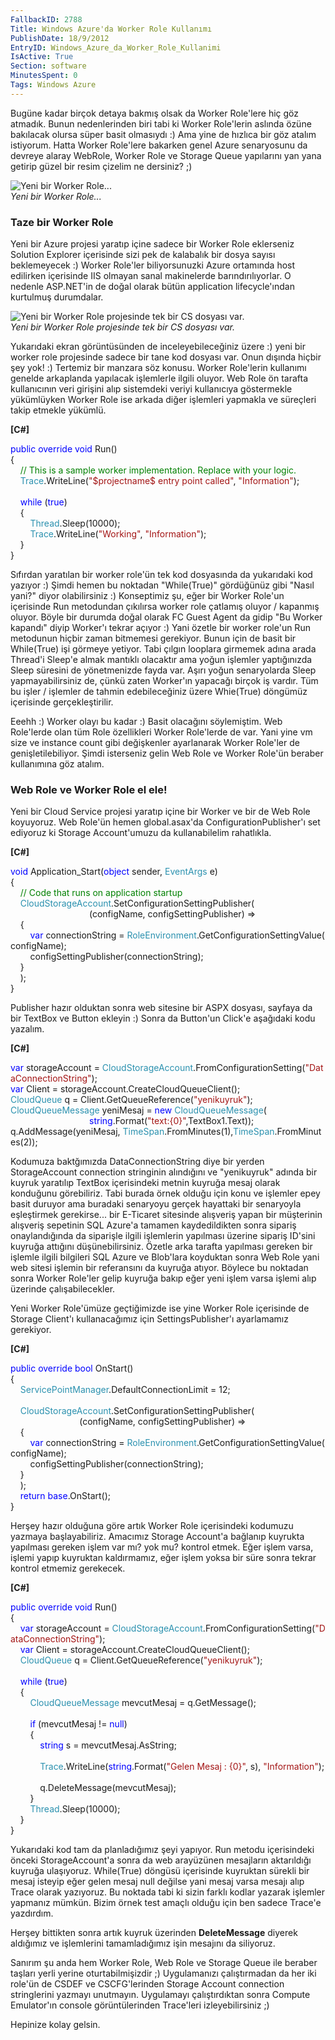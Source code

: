 ```yaml
---
FallbackID: 2788
Title: Windows Azure'da Worker Role Kullanımı
PublishDate: 18/9/2012
EntryID: Windows_Azure_da_Worker_Role_Kullanimi
IsActive: True
Section: software
MinutesSpent: 0
Tags: Windows Azure
---
```

Bugüne kadar birçok detaya bakmış olsak da Worker Role'lere hiç göz
atmadık. Bunun nedenlerinden biri tabi ki Worker Role'lerin aslında
özüne bakılacak olursa süper basit olmasıydı :) Ama yine de hızlıca bir
göz atalım istiyorum. Hatta Worker Role'lere bakarken genel Azure
senaryosunu da devreye alaray WebRole, Worker Role ve Storage Queue
yapılarını yan yana getirip güzel bir resim çizelim ne dersiniz? ;)

![Yeni bir Worker
Role...](media/Windows_Azure_da_Worker_Role_Kullanimi/worker.png)\
*Yeni bir Worker Role...*

### Taze bir Worker Role

Yeni bir Azure projesi yaratıp içine sadece bir Worker Role eklerseniz
Solution Explorer içerisinde sizi pek de kalabalık bir dosya sayısı
beklemeyecek :) Worker Role'ler biliyorsunuzki Azure ortamında host
edilirken içerisinde IIS olmayan sanal makinelerde barındırılıyorlar. O
nedenle ASP.NET'in de doğal olarak bütün application lifecycle'ından
kurtulmuş durumdalar.

![Yeni bir Worker Role projesinde tek bir CS dosyası
var.](media/Windows_Azure_da_Worker_Role_Kullanimi/worker2.png)\
*Yeni bir Worker Role projesinde tek bir CS dosyası var.*

Yukarıdaki ekran görüntüsünden de inceleyebileceğiniz üzere :) yeni bir
worker role projesinde sadece bir tane kod dosyası var. Onun dışında
hiçbir şey yok! :) Tertemiz bir manzara söz konusu. Worker Role'lerin
kullanımı genelde arkaplanda yapılacak işlemlerle ilgili oluyor. Web
Role ön tarafta kullanıcının veri girişini alıp sistemdeki veriyi
kullanıcıya göstermekle yükümlüyken Worker Role ise arkada diğer
işlemleri yapmakla ve süreçleri takip etmekle yükümlü.

**[C\#]**

<span style="color:blue;">public</span> <span
style="color:blue;">override</span> <span
style="color:blue;">void</span> Run()\
 {\
    <span
style="color:green;">// This is a sample worker implementation. Replace with your logic.</span>\
     <span style="color:#2b91af;">Trace</span>.WriteLine(<span
style="color:#a31515;">"\$projectname\$ entry point called"</span>, <span
style="color:#a31515;">"Information"</span>);\
\
    <span style="color:blue;">while</span> (<span
style="color:blue;">true</span>)\
     {\
        <span style="color:#2b91af;">Thread</span>.Sleep(10000);\
         <span style="color:#2b91af;">Trace</span>.WriteLine(<span
style="color:#a31515;">"Working"</span>, <span
style="color:#a31515;">"Information"</span>);\
     }\
}

Sıfırdan yaratılan bir worker role'ün tek kod dosyasında da yukarıdaki
kod yazıyor :) Şimdi hemen bu noktadan "While(True)" gördüğünüz gibi
"Nasıl yani?" diyor olabilirsiniz :) Konseptimiz şu, eğer bir Worker
Role'un içerisinde Run metodundan çıkılırsa worker role çatlamış oluyor
/ kapanmış oluyor. Böyle bir durumda doğal olarak FC Guest Agent da
gidip "Bu Worker kapandı" diyip Worker'ı tekrar açıyor :) Yani özetle
bir worker role'un Run metodunun hiçbir zaman bitmemesi gerekiyor. Bunun
için de basit bir While(True) işi görmeye yetiyor. Tabi çılgın looplara
girmemek adına arada Thread'i Sleep'e almak mantıklı olacaktır ama yoğun
işlemler yaptığınızda Sleep süresini de yönetmenizde fayda var. Aşırı
yoğun senaryolarda Sleep yapmayabilirsiniz de, çünkü zaten Worker'ın
yapacağı birçok iş vardır. Tüm bu işler / işlemler de tahmin
edebileceğiniz üzere Whie(True) döngümüz içerisinde gerçekleştirilir.

Eeehh :) Worker olayı bu kadar :) Basit olacağını söylemiştim. Web
Role'lerde olan tüm Role özellikleri Worker Role'lerde de var. Yani yine
vm size ve instance count gibi değişkenler ayarlanarak Worker Role'ler
de genişletilebiliyor. Şimdi isterseniz gelin Web Role ve Worker Role'ün
beraber kullanımına göz atalım.

### Web Role ve Worker Role el ele!

Yeni bir Cloud Service projesi yaratıp içine bir Worker ve bir de Web
Role koyuyoruz. Web Role'ün hemen global.asax'da
ConfigurationPublisher'ı set ediyoruz ki Storage Account'umuzu da
kullanabilelim rahatlıkla.

**[C\#]**

<span style="color:blue;">void</span> Application\_Start(<span
style="color:blue;">object</span> sender, <span
style="color:#2b91af;">EventArgs</span> e)\
 {\
    <span
style="color:green;">// Code that runs on application startup</span>\
     <span
style="color:#2b91af;">CloudStorageAccount</span>.SetConfigurationSettingPublisher(\
                               
(configName, configSettingPublisher) =\>\
    {\
        <span style="color:blue;">var</span> connectionString = <span
style="color:#2b91af;">RoleEnvironment</span>.GetConfigurationSettingValue(configName);\
         configSettingPublisher(connectionString);\
    }\
    );\
}

Publisher hazır olduktan sonra web sitesine bir ASPX dosyası, sayfaya da
bir TextBox ve Button ekleyin :) Sonra da Button'un Click'e aşağıdaki
kodu yazalım.

**[C\#]**

<span style="color:blue;">var</span> storageAccount = <span
style="color:#2b91af;">CloudStorageAccount</span>.FromConfigurationSetting(<span
style="color:#a31515;">"DataConnectionString"</span>);\
 <span
style="color:blue;">var</span> Client = storageAccount.CreateCloudQueueClient();\
 <span
style="color:#2b91af;">CloudQueue</span> q = Client.GetQueueReference(<span
style="color:#a31515;">"yenikuyruk"</span>);\
 <span style="color:#2b91af;">CloudQueueMessage</span> yeniMesaj = <span
style="color:blue;">new</span> <span
style="color:#2b91af;">CloudQueueMessage</span>(<span
style="color:blue;">\
                                string</span>.Format(<span
style="color:#a31515;">"text:{0}"</span>,TextBox1.Text));\
 q.AddMessage(yeniMesaj, <span
style="color:#2b91af;">TimeSpan</span>.FromMinutes(1),<span
style="color:#2b91af;">TimeSpan</span>.FromMinutes(2));

Kodumuza baktğımızda DataConnectionString diye bir yerden StorageAccount
connection stringinin alındığını ve "yenikuyruk" adında bir kuyruk
yaratılıp TextBox içerisindeki metnin kuyruğa mesaj olarak konduğunu
görebiliriz. Tabi burada örnek olduğu için konu ve işlemler epey basit
duruyor ama buradaki senaryoyu gerçek hayattaki bir senaryoyla
eşleştirmek gerekirse... bir E-Ticaret sitesinde alışveriş yapan bir
müşterinin alışveriş sepetinin SQL Azure'a tamamen kaydedildikten sonra
sipariş onaylandığında da siparişle ilgili işlemlerin yapılması üzerine
sipariş ID'sini kuyruğa attığını düşünebilirsiniz. Özetle arka tarafta
yapılması gereken bir işlemle ilgili bilgileri SQL Azure ve Blob'lara
koyduktan sonra Web Role yani web sitesi işlemin bir referansını da
kuyruğa atıyor. Böylece bu noktadan sonra Worker Role'ler gelip kuyruğa
bakıp eğer yeni işlem varsa işlemi alıp üzerinde çalışabilecekler.

Yeni Worker Role'ümüze geçtiğimizde ise yine Worker Role içerisinde de
Storage Client'ı kullanacağımız için SettingsPublisher'ı ayarlamamız
gerekiyor.

**[C\#]**

<span style="color:blue;">public</span> <span
style="color:blue;">override</span> <span
style="color:blue;">bool</span> OnStart()\
 {\
    <span
style="color:#2b91af;">ServicePointManager</span>.DefaultConnectionLimit = 12;\
\
    <span
style="color:#2b91af;">CloudStorageAccount</span>.SetConfigurationSettingPublisher(\
                            (configName, configSettingPublisher) =\>\
    {\
        <span style="color:blue;">var</span> connectionString = <span
style="color:#2b91af;">RoleEnvironment</span>.GetConfigurationSettingValue(configName);\
         configSettingPublisher(connectionString);\
    }\
    );\
    <span style="color:blue;">return</span> <span
style="color:blue;">base</span>.OnStart();\
 }

Herşey hazır olduğuna göre artık Worker Role içerisindeki kodumuzu
yazmaya başlayabiliriz. Amacımız Storage Account'a bağlanıp kuyrukta
yapılması gereken işlem var mı? yok mu? kontrol etmek. Eğer işlem varsa,
işlemi yapıp kuyruktan kaldırmamız, eğer işlem yoksa bir süre sonra
tekrar kontrol etmemiz gerekecek.

**[C\#]**

<span style="color:blue;">public</span> <span
style="color:blue;">override</span> <span
style="color:blue;">void</span> Run()\
 {\
    <span style="color:blue;">var</span> storageAccount = <span
style="color:#2b91af;">CloudStorageAccount</span>.FromConfigurationSetting(<span
style="color:#a31515;">"DataConnectionString"</span>);\
     <span
style="color:blue;">var</span> Client = storageAccount.CreateCloudQueueClient();\
     <span
style="color:#2b91af;">CloudQueue</span> q = Client.GetQueueReference(<span
style="color:#a31515;">"yenikuyruk"</span>);\
\
    <span style="color:blue;">while</span> (<span
style="color:blue;">true</span>)\
     {\
        <span
style="color:#2b91af;">CloudQueueMessage</span> mevcutMesaj = q.GetMessage();\
\
        <span style="color:blue;">if</span> (mevcutMesaj != <span
style="color:blue;">null</span>)\
         {\
            <span
style="color:blue;">string</span> s = mevcutMesaj.AsString;\
\
            <span style="color:#2b91af;">Trace</span>.WriteLine(<span
style="color:blue;">string</span>.Format(<span
style="color:#a31515;">"Gelen Mesaj : {0}"</span>, s), <span
style="color:#a31515;">"Information"</span>);\
\
            q.DeleteMessage(mevcutMesaj);\
        }\
        <span
style="color:#2b91af;">Thread</span>.Sleep(10000);               \
     }\
}

Yukarıdaki kod tam da planladığımız şeyi yapıyor. Run metodu
içerisindeki önceki StorageAccount'a sonra da web arayüzünen mesajların
aktarıldığı kuyruğa ulaşıyoruz. While(True) döngüsü içerisinde kuyruktan
sürekli bir mesaj isteyip eğer gelen mesaj null değilse yani mesaj varsa
mesajı alıp Trace olarak yazıyoruz. Bu noktada tabi ki sizin farklı
kodlar yazarak işlemler yapmanız mümkün. Bizim örnek test amaçlı olduğu
için ben sadece Trace'e yazdırdım.

Herşey bittikten sonra artık kuyruk üzerinden **DeleteMessage** diyerek
aldığımız ve işlemlerini tamamladığımız işin mesajını da siliyoruz.

Sanırım şu anda hem Worker Role, Web Role ve Storage Queue ile beraber
taşları yerli yerine oturtabilmişizdir ;) Uygulamanızı çalıştırmadan da
her iki role'ün de CSDEF ve CSCFG'lerinden Storage Account connection
stringlerini yazmayı unutmayın. Uygulamayı çalıştırdıktan sonra Compute
Emulator'ın console görüntülerinden Trace'leri izleyebilirsiniz ;)

Hepinize kolay gelsin.


